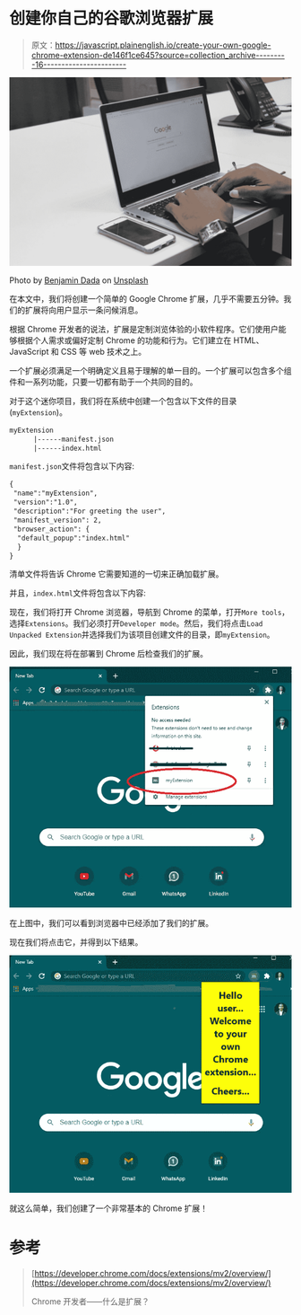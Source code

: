 # 创建你自己的谷歌浏览器扩展

> 原文：<https://javascript.plainenglish.io/create-your-own-google-chrome-extension-de146f1ce645?source=collection_archive---------16----------------------->

![](img/a40260c0ad4dffd806176e235028009e.png)

Photo by [Benjamin Dada](https://unsplash.com/@dadaben_?utm_source=medium&utm_medium=referral) on [Unsplash](https://unsplash.com?utm_source=medium&utm_medium=referral)

在本文中，我们将创建一个简单的 Google Chrome 扩展，几乎不需要五分钟。我们的扩展将向用户显示一条问候消息。

根据 Chrome 开发者的说法，扩展是定制浏览体验的小软件程序。它们使用户能够根据个人需求或偏好定制 Chrome 的功能和行为。它们建立在 HTML、JavaScript 和 CSS 等 web 技术之上。

一个扩展必须满足一个明确定义且易于理解的单一目的。一个扩展可以包含多个组件和一系列功能，只要一切都有助于一个共同的目的。

对于这个迷你项目，我们将在系统中创建一个包含以下文件的目录(`myExtension`)。

```
myExtension
      |------manifest.json
      |------index.html
```

`manifest.json`文件将包含以下内容:

```
{
 "name":"myExtension",
 "version":"1.0",
 "description":"For greeting the user",
 "manifest_version": 2,
 "browser_action": { 
  "default_popup":"index.html"
  }
}
```

清单文件将告诉 Chrome 它需要知道的一切来正确加载扩展。

并且，`index.html`文件将包含以下内容:

现在，我们将打开 Chrome 浏览器，导航到 Chrome 的菜单，打开`More tools`，选择`Extensions`。我们必须打开`Developer mode`。然后，我们将点击`Load Unpacked Extension`并选择我们为该项目创建文件的目录，即`myExtension`。

因此，我们现在将在部署到 Chrome 后检查我们的扩展。

![](img/59a7fd48750306c15149a19276d415aa.png)

在上图中，我们可以看到浏览器中已经添加了我们的扩展。

现在我们将点击它，并得到以下结果。

![](img/8fe35fb31328dd21112eb6cde3d883f0.png)

就这么简单，我们创建了一个非常基本的 Chrome 扩展！

# 参考

> [https://developer.chrome.com/docs/extensions/mv2/overview/](https://developer.chrome.com/docs/extensions/mv2/overview/)
> 
> Chrome 开发者——什么是扩展？